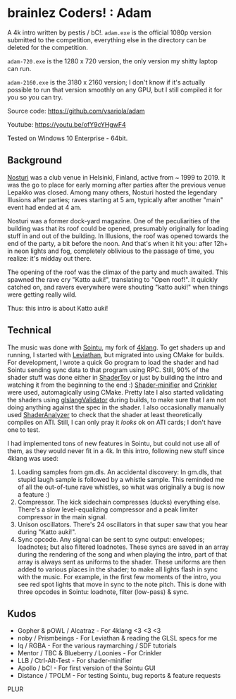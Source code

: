 # brainlez Coders! : Adam

A 4k intro written by pestis / bC!. `adam.exe` is the official 1080p version
submitted to the competition, everything else in the directory can be deleted
for the competition.

`adam-720.exe` is the 1280 x 720 version, the only version my shitty laptop can
run.

`adam-2160.exe` is the 3180 x 2160 version; I don't know if it's actually
possible to run that version smoothly on any GPU, but I still compiled it for
you so you can try.

Source code: https://github.com/vsariola/adam

Youtube: https://youtu.be/ofY9cYHgwF4

Tested on Windows 10 Enterprise - 64bit.

## Background

[Nosturi](https://fi.wikipedia.org/wiki/Nosturi_(Helsinki)) was a club venue in
Helsinki, Finland, active from ~ 1999 to 2019. It was the go to place for early
morning after parties after the previous venue Lepakko was closed. Among many
others, Nosturi hosted the legendary Illusions after parties; raves starting at
5 am, typically after another "main" event had ended at 4 am.

Nosturi was a former dock-yard magazine. One of the peculiarities of the
building was that its roof could be opened, presumably originally for loading
stuff in and out of the building. In Illusions, the roof was opened towards the
end of the party, a bit before the noon. And that's when it hit you: after 12h+
in neon lights and fog, completely oblivious to the passage of time, you
realize: it's midday out there.

The opening of the roof was the climax of the party and much awaited. This
spawned the rave cry "Katto auki!", translating to "Open roof!". It quickly
catched on, and ravers everywhere were shouting "katto auki!" when things were
getting really wild.

Thus: this intro is about Katto auki!

## Technical

The music was done with [Sointu](https://github.com/vsariola/sointu), my fork of
[4klang](https://github.com/hzdgopher/4klang). To get shaders up and running, I
started with [Leviathan](https://github.com/armak/Leviathan-2.0), but migrated
into using CMake for builds. For development, I wrote a quick Go program to load
the shader and had Sointu sending sync data to that program using RPC. Still,
90% of the shader stuff was done either in
[ShaderToy](https://www.shadertoy.com/) or just by building the intro and
watching it from the beginning to the end :)
[Shader-minifier](https://github.com/laurentlb/Shader_Minifier) and
[Crinkler](https://github.com/runestubbe/Crinkler) were used, automagically
using CMake. Pretty late I also started validating the shaders using
[glslangValidator](https://github.com/KhronosGroup/glslang) during builds, to
make sure that I am not doing anything against the spec in the shader. I also
occasionally manually used
[ShaderAnalyzer](https://gpuopen.com/archived/gpu-shaderanalyzer/) to check that
the shader at least theoretically compiles on ATI. Still, I can only pray it
_looks_ ok on ATI cards; I don't have one to test.

I had implemented tons of new features in Sointu, but could not use all of them,
as they would never fit in a 4k. In this intro, following new stuff since 4klang
was used:
1) Loading samples from gm.dls. An accidental discovery: In gm.dls, that stupid
   laugh sample is followed by a whistle sample. This reminded me of all the
   out-of-tune rave whistles, so what was originally a bug is now a feature :)
2) Compressor. The kick sidechain compresses (ducks) everything else. There's a
   slow level-equalizing compressor and a peak limiter compressor in the main
   signal.
3) Unison oscillators. There's 24 oscillators in that super saw that you hear
   during "Katto auki!".
4) Sync opcode. Any signal can be sent to sync output: envelopes; loadnotes; but
   also filtered loadnotes. These syncs are saved in an array during the
   rendering of the song and when playing the intro, part of that array is
   always sent as uniforms to the shader. These uniforms are then added to
   various places in the shader; to make all lights flash in sync with the
   music. For example, in the first few moments of the intro, you see red spot
   lights that move in sync to the note pitch. This is done with three opcodes
   in Sointu: loadnote, filter (low-pass) & sync.

## Kudos

- Gopher & pOWL / Alcatraz - For 4klang <3 <3 <3
- noby / Prismbeings - For Leviathan & reading the GLSL specs for me
- Iq / RGBA - For the various raymarching / SDF tutorials
- Mentor / TBC & Blueberry / Loonies - For Crinkler
- LLB / Ctrl-Alt-Test - For shader-minifier
- Apollo / bC! - For first version of the Sointu GUI
- Distance / TPOLM - For testing Sointu, bug reports & feature requests

PLUR
